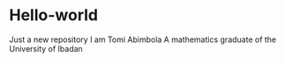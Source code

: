 # Hello-world
Just a new repository
I am Tomi Abimbola
A mathematics graduate of the University of Ibadan
